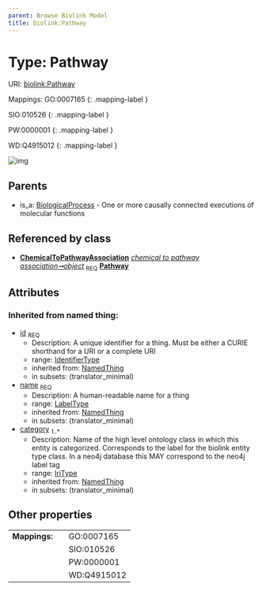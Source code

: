 ```yaml
---
parent: Browse Biolink Model
title: biolink:Pathway
---
```


# Type: Pathway




URI: [biolink:Pathway](https://w3id.org/biolink/vocab/Pathway)

Mappings:
GO:0007165
{: .mapping-label }

SIO:010526
{: .mapping-label }

PW:0000001
{: .mapping-label }

WD:Q4915012
{: .mapping-label }

![img](http://yuml.me/diagram/nofunky;dir:TB/class/\[ChemicalToPathwayAssociation]-%20object%201..1>\[Pathway&#124;id(i):identifier_type;name(i):label_type;category(i):iri_type%20%2B],%20\[BiologicalProcess]^-\[Pathway])

## Parents

 *  is_a: [BiologicalProcess](BiologicalProcess.md) - One or more causally connected executions of molecular functions

## Referenced by class

 *  **[ChemicalToPathwayAssociation](ChemicalToPathwayAssociation.md)** *[chemical to pathway association➞object](chemical_to_pathway_association_object.md)*  <sub>REQ</sub>  **[Pathway](Pathway.md)**

## Attributes


### Inherited from named thing:

 * [id](id.md)  <sub>REQ</sub>
    * Description: A unique identifier for a thing. Must be either a CURIE shorthand for a URI or a complete URI
    * range: [IdentifierType](types/IdentifierType.md)
    * inherited from: [NamedThing](NamedThing.md)
    * in subsets: (translator_minimal)
 * [name](name.md)  <sub>REQ</sub>
    * Description: A human-readable name for a thing
    * range: [LabelType](types/LabelType.md)
    * inherited from: [NamedThing](NamedThing.md)
    * in subsets: (translator_minimal)
 * [category](category.md)  <sub>1..*</sub>
    * Description: Name of the high level ontology class in which this entity is categorized. Corresponds to the label for the biolink entity type class. In a neo4j database this MAY correspond to the neo4j label tag
    * range: [IriType](types/IriType.md)
    * inherited from: [NamedThing](NamedThing.md)
    * in subsets: (translator_minimal)

## Other properties

|  |  |  |
| --- | --- | --- |
| **Mappings:** | | GO:0007165 |
|  | | SIO:010526 |
|  | | PW:0000001 |
|  | | WD:Q4915012 |

